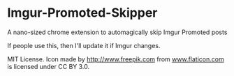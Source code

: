 # Imgur-Promoted-Skipper
A nano-sized chrome extension to automagically skip Imgur Promoted posts

If people use this, then I'll update it if Imgur changes.

MIT License. Icon made by http://www.freepik.com from www.flaticon.com is licensed under CC BY 3.0.